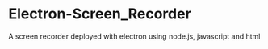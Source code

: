 # Electron-Screen_Recorder
A screen recorder deployed with electron using node.js, javascript and html
